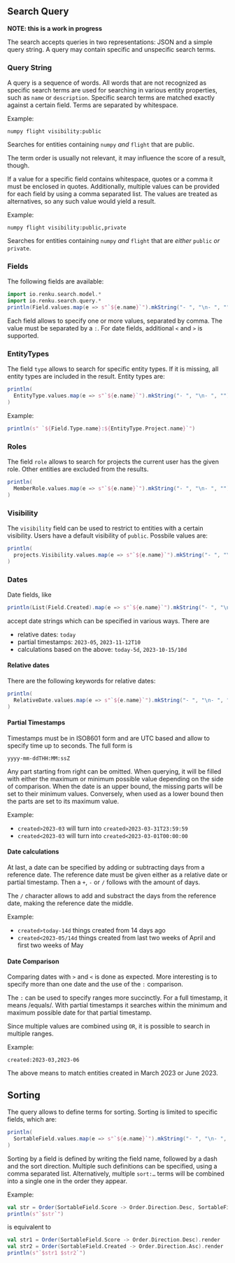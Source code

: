 ## Search Query

**NOTE: this is a work in progress**

The search accepts queries in two representations: JSON and a simple
query string. A query may contain specific and unspecific search
terms.

### Query String

A query is a sequence of words. All words that are not recognized as
specific search terms are used for searching in various entity
properties, such as `name` or `description`. Specific search terms are
matched exactly against a certain field. Terms are separated by
whitespace.

Example:
```
numpy flight visibility:public
```

Searches for entities containing `numpy` _and_ `flight` that are
public.

The term order is usually not relevant, it may influence the score of
a result, though.

If a value for a specific field contains whitespace, quotes or a comma
it must be enclosed in quotes. Additionally, multiple values can be
provided for each field by using a comma separated list. The values
are treated as alternatives, so any such value would yield a result.

Example:
```
numpy flight visibility:public,private
```

Searches for entities containing `numpy` _and_ `flight` that are
_either_ `public` _or_ `private`.

### Fields

The following fields are available:

```scala mdoc:passthrough
import io.renku.search.model.*
import io.renku.search.query.*
println(Field.values.map(e => s"`${e.name}`").mkString("- ", "\n- ", ""))
```

Each field allows to specify one or more values, separated by comma.
The value must be separated by a `:`. For date fields, additional `<`
and `>` is supported.

### EntityTypes

The field `type` allows to search for specific entity types. If it is
missing, all entity types are included in the result. Entity types are:

```scala mdoc:passthrough
println(
  EntityType.values.map(e => s"`${e.name}`").mkString("- ", "\n- ", "")
)
```

Example:
```scala mdoc:passthrough
println(s" `${Field.Type.name}:${EntityType.Project.name}`")
```

### Roles

The field `role` allows to search for projects the current user has
the given role. Other entities are excluded from the results.

```scala mdoc:passthrough
println(
  MemberRole.values.map(e => s"`${e.name}`").mkString("- ", "\n- ", "")
)
```

### Visibility

The `visibility` field can be used to restrict to entities with a
certain visibility. Users have a default visibility of `public`.
Possbile values are:

```scala mdoc:passthrough
println(
  projects.Visibility.values.map(e => s"`${e.name}`").mkString("- ", "\n- ", "")
)
```



### Dates

Date fields, like

```scala mdoc:passthrough
println(List(Field.Created).map(e => s"`${e.name}`").mkString("- ", "\n- ", ""))
```

accept date strings which can be specified in various ways. There are

- relative dates: `today`
- partial timestamps: `2023-05`, `2023-11-12T10`
- calculations based on the above: `today-5d`, `2023-10-15/10d`


#### Relative dates

There are the following keywords for relative dates:

```scala mdoc:passthrough
println(
  RelativeDate.values.map(e => s"`${e.name}`").mkString("- ", "\n- ", "")
)
```

#### Partial Timestamps

Timestamps must be in ISO8601 form and are UTC based and allow to
specify time up to seconds. The full form is

```
yyyy-mm-ddTHH:MM:ssZ
```

Any part starting from right can be omitted. When querying, it will be
filled with either the maximum or minimum possible value depending on
the side of comparison. When the date is an upper bound, the missing
parts will be set to their minimum values. Conversely, when used as a
lower bound then the parts are set to its maximum value.

Example:
- `created>2023-03` will turn into `created>2023-03-31T23:59:59`
- `created<2023-03` will turn into `created<2023-03-01T00:00:00`

#### Date calculations

At last, a date can be specified by adding or subtracting days from a
reference date. The reference date must be given either as a relative
date or partial timestamp. Then a `+`, `-` or `/` follows with the
amount of days.

The `/` character allows to add and substract the days from the
reference date, making the reference date the middle.

Example:
- `created>today-14d` things created from 14 days ago
- `created<2023-05/14d` things created from last two weeks of April
  and first two weeks of May

#### Date Comparison

Comparing dates with `>` and `<` is done as expected. More interesting
is to specify more than one date and the use of the `:` comparison.

The `:` can be used to specify ranges more succinctly. For a full
timestamp, it means /equals/. With partial timestamps it searches
within the minimum and maximum possible date for that partial
timestamp.

Since multiple values are combined using `OR`, it is possible to
search in multiple ranges.

Example:
```
created:2023-03,2023-06
```

The above means to match entities created in March 2023 or June 2023.

## Sorting

The query allows to define terms for sorting. Sorting is limited to
specific fields, which are:

```scala mdoc:passthrough
println(
  SortableField.values.map(e => s"`${e.name}`").mkString("- ", "\n- ", "")
)
```

Sorting by a field is defined by writing the field name, followed by a
dash and the sort direction. Multiple such definitions can be
specified, using a comma separated list. Alternatively, multiple
`sort:…` terms will be combined into a single one in the order they
appear.

Example:
```scala mdoc:passthrough
val str = Order(SortableField.Score -> Order.Direction.Desc, SortableField.Created -> Order.Direction.Asc).render
println(s"`$str`")
```
is equivalent to
```scala mdoc:passthrough
val str1 = Order(SortableField.Score -> Order.Direction.Desc).render
val str2 = Order(SortableField.Created -> Order.Direction.Asc).render
println(s"`$str1 $str2`")
```
